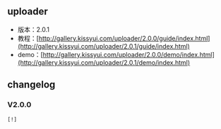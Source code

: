 ## uploader

* 版本：2.0.1
* 教程：[http://gallery.kissyui.com/uploader/2.0.0/guide/index.html](http://gallery.kissyui.com/uploader/2.0.1/guide/index.html)
* demo：[http://gallery.kissyui.com/uploader/2.0.0/demo/index.html](http://gallery.kissyui.com/uploader/2.0.1/demo/index.html)

## changelog

### V2.0.0

    [!]


